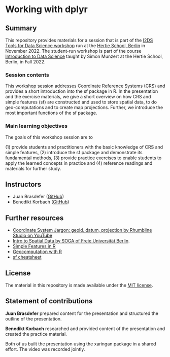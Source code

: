 # Working with dplyr


## Summary

This repository provides materials for a session that is part of the [I2DS Tools for Data Science workshop](https://github.com/intro-to-data-science-22-workshop) run at the [Hertie School, Berlin](https://www.hertie-school.org/en/) in November 2022. The student-run workshop is part of the course [Introduction to Data Science](https://github.com/intro-to-data-science-22) taught by Simon Munzert at the Hertie School, Berlin, in Fall 2022.

### Session contents

This workshop session addresses Coordinate Reference Systems (CRS) and provides a short introduction into the sf package in R. In the presentation and the exercise materials, we give a short overview on how CRS and simple features (sf) are constructed and used to store spatial data, to do geo-computations and to create map projections. Further, we introduce the most important functions of the sf package.

### Main learning objectives

The goals of this workshop session are to 

(1) provide students and practitioners with the basic knowledge of CRS and simple features,
(2) introduce the sf package and demonstrate its fundamental methods,
(3) provide practice exercises to enable students to apply the learned concepts in practice and 
(4) reference readings and materials for further study.

## Instructors

- Juan Brasdefer ([GitHub](https://github.com/juanbrasdefer))
- Benedikt Korbach ([GitHub](https://github.com/benedikt-korbach))


## Further resources

- [Coordinate System Jargon: geoid, datum, projection by Rhumbline Studio on YouTube](https://www.youtube.com/watch?v=Z41Dt7_R180)
- [Intro to Spatial Data by SOGA of Freie Universität Berlin](https://www.geo.fu-berlin.de/en/v/soga/Introduction-to-R/Spatial-Data/sf/index.html). 
- [Simple Features in R](https://cran.r-project.org/web/packages/sf/vignettes/sf1.html)
- [Geocomputation with R](https://geocompr.robinlovelace.net/spatial-class.html#geographic-coordinate-systems)
- [sf cheatsheet](https://github.com/rstudio/cheatsheets/blob/main/sf.pdf)

## License

The material in this repository is made available under the [MIT license](http://opensource.org/licenses/mit-license.php). 

## Statement of contributions

**Juan Brasdefer** prepared content for the presentation and structured the outline of the presentation.

**Benedikt Korbach** researched and provided content of the presentation and created the practice material.

Both of us built the presentation using the xaringan package in a shared effort. The video was recorded jointly.
